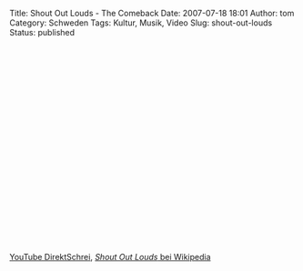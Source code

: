 Title: Shout Out Louds - The Comeback
Date: 2007-07-18 18:01
Author: tom
Category: Schweden
Tags: Kultur, Musik, Video
Slug: shout-out-louds
Status: published

<p>
<object width="425" height="350">
<param name="movie" value="http://www.youtube.com/v/pdP4P6gU8DQ"></param><param name="wmode" value="transparent"></param>
<embed src="http://www.youtube.com/v/pdP4P6gU8DQ" type="application/x-shockwave-flash" wmode="transparent" width="425" height="350">
</embed>
</object>
  
[YouTube DirektSchrei](http://youtube.com/watch?v=pdP4P6gU8DQ), [*Shout
Out Louds* bei Wikipedia](http://de.wikipedia.org/wiki/Shout_Out_Louds)
</p>

